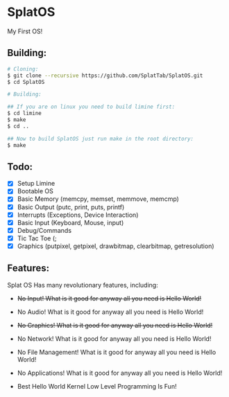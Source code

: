 # SplatOS
My First OS!


## Building:
```bash
# Cloning:
$ git clone --recursive https://github.com/SplatTab/SplatOS.git
$ cd SplatOS

# Building:

## If you are on linux you need to build limine first:
$ cd limine
$ make
$ cd ..

## Now to build SplatOS just run make in the root directory:
$ make
```

## Todo:
- [x] Setup Limine
- [x] Bootable OS
- [x] Basic Memory (memcpy, memset, memmove, memcmp)
- [x] Basic Output (putc, print, puts, printf)
- [x] Interrupts (Exceptions, Device Interaction)
- [x] Basic Input (Keyboard, Mouse, input)
- [x] Debug/Commands
- [x] Tic Tac Toe (;
- [x] Graphics (putpixel, getpixel, drawbitmap, clearbitmap, getresolution)

## Features:
Splat OS Has many revolutionary features, including:

+ ~~No Input! What is it good for anyway all you need is Hello World!~~

+ No Audio! What is it good for anyway all you need is Hello World!

+ ~~No Graphics! What is it good for anyway all you need is Hello World!~~

+ No Network! What is it good for anyway all you need is Hello World!

+ No File Management! What is it good for anyway all you need is Hello World!

+ No Applications! What is it good for anyway all you need is Hello World!

+ Best Hello World Kernel Low Level Programming Is Fun!